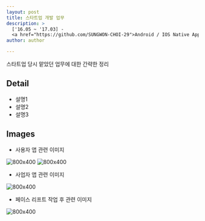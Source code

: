 ```yaml
---
layout: post
title: 스타트업 개발 업무
description: >
  ['16.05 ~ '17.03] -
  <a href="https://github.com/SUNGWON-CHOI-29">Android / IOS Native Application</a>
author: author

---
```


스타트업 당시 맡았던 업무에 대한 간략한 정리

## Detail

* 설명1
* 설명2
* 설명3


## Images

* 사용자 앱 관련 이미지

![800x400](https://sungwon-choi-29.github.io/assets/img/blog/init.png)
![800x400](https://sungwon-choi-29.github.io/assets/img/blog/onna_user.png)

* 사업자 앱 관련 이미지

![800x400](https://sungwon-choi-29.github.io/assets/img/blog/onna_owner.png)

* 페이스 리프트 작업 후 관련 이미지

![800x400](https://sungwon-choi-29.github.io/assets/img/blog/face_lift.png)
